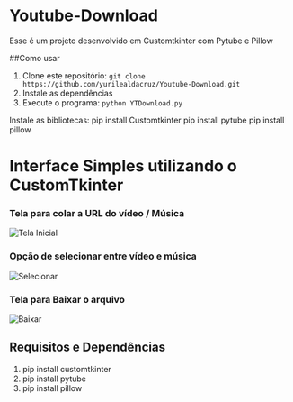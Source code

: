 # Youtube-Download
 Esse é um projeto desenvolvido em Customtkinter com Pytube e Pillow

 ##Como usar
 
1. Clone este repositório: `git clone https://github.com/yurilealdacruz/Youtube-Download.git`
2. Instale as dependências
3. Execute o programa: `python YTDownload.py`

 Instale as bibliotecas:
 pip install Customtkinter
 pip install pytube
 pip install pillow

# Interface Simples utilizando o CustomTkinter

### Tela para colar a URL do vídeo / Música
![Tela Inicial](https://github.com/yurilealdacruz/Youtube-Download/assets/100494057/7af6b666-966e-44ca-bbc6-35b5e766a027)

### Opção de selecionar entre vídeo e música
![Selecionar](https://github.com/yurilealdacruz/Youtube-Download/assets/100494057/ac1ce169-2be8-4035-95a7-a85d83e48b46)

### Tela para Baixar o arquivo
![Baixar](https://github.com/yurilealdacruz/Youtube-Download/assets/100494057/4c3b085f-daf1-4c1c-9353-5d6076b3bc8b)

## Requisitos e Dependências
1. pip install customtkinter
2. pip install pytube
3. pip install pillow
